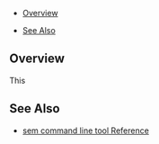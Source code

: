 * [Overview](#overview)

* [See Also](#see-also)

## Overview

This 

## See Also

* [sem command line tool Reference](https://docs.semaphoreci.com/article/53-sem-reference)
